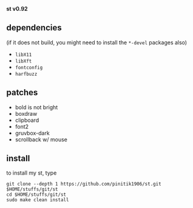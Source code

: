 **st v0.92**

## dependencies
(if it does not build, you might need to install the `*-devel` packages also)

+ `libX11`
+ `libXft`
+ `fontconfig`
+ `harfbuzz`

## patches

+ bold is not bright
+ boxdraw
+ clipboard
+ font2
+ gruvbox-dark
+ scrollback w/ mouse

## install
to install my st, type

```
git clone --depth 1 https://github.com/pinitik1906/st.git $HOME/stuffs/git/st
cd $HOME/stuffs/git/st
sudo make clean install
```
